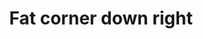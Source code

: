 ---
title: Fat corner down right
tags: ["fat", "corner", "down", "right", "direction", "pointing", "movement"]
icon: fat-corner-down-right
svg: '<svg xmlns="http://www.w3.org/2000/svg" width="24" height="24" fill="none" viewBox="0 0 24 24" stroke-width="1.5" stroke-linecap="round" stroke-linejoin="round" stroke="currentColor"><path d="M3 4.077c2.202 2.81 4.157 4.406 5.866 4.785 1.709.38 3.336.436 4.88.172V4L21 12.214 13.747 20v-4.784C10.89 15.192 8.46 14.12 6.46 12S3.307 7.239 3 4.077"/></svg>'
---